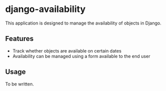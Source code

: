 django-availability
===================

This application is designed to manage the availability of objects in Django.

Features
-----------

* Track whether objects are available on certain dates
* Availability can be managed using a form available to the end user

Usage
-----------

To be written.
